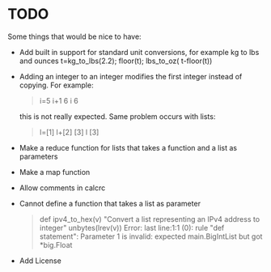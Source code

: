 # TODO

Some things that would be nice to have:

  * Add built in support for standard unit conversions, for example kg to lbs and ounces
    t=kg_to_lbs(2.2); floor(t); lbs_to_oz( t-floor(t))

  * Adding an integer to an integer modifies the first integer instead of copying. For example:

    > i=5
    > i+1
    6
    > i
    6

    this is not really expected. Same problem occurs with lists:

    > l=[1]
    > l+[2]
    [3]
    > l
    [3]

  * Make a reduce function for lists that takes a function and a list as parameters
  * Make a map function
  * Allow comments in calcrc
  * Cannot define a function that takes a list as parameter
    > def ipv4_to_hex(v) "Convert a list representing an IPv4 address to integer" unbytes(lrev(v))
    Error: last line:1:1 (0): rule "def statement": Parameter 1 is invalid: expected main.BigIntList but got *big.Float

  * Add License
